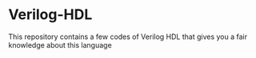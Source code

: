# Verilog-HDL
This repository contains a few codes of Verilog HDL that gives you a fair knowledge about this language
